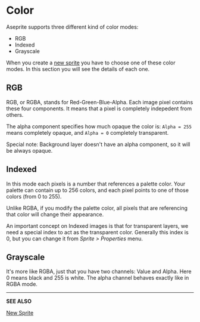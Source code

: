 # Color

Aseprite supports three different kind of color modes:

* RGB
* Indexed
* Grayscale

When you create a [new sprite](new-sprite.md) you have to choose one of these color
modes. In this section you will see the details of each one.

## RGB

RGB, or RGBA, stands for Red-Green-Blue-Alpha. Each image pixel
contains these four components. It means that a pixel is completely
indepedent from others.

The alpha component specifies how much opaque the color is:
`Alpha = 255` means completely opaque, and `Alpha = 0` completely
transparent.

Special note: Background layer doesn't have an alpha component, so
it will be always opaque.

## Indexed

In this mode each pixels is a number that references a palette
color. Your palette can contain up to 256 colors, and each pixel
points to one of those colors (from 0 to 255).

Unlike RGBA, if you modify the palette color, all pixels that are
referencing that color will change their appearance.

An important concept on Indexed images is that for transparent layers,
we need a special index to act as the transparent color.
Generally this index is 0, but you can change it
from *Sprite > Properties* menu.

## Grayscale

It's more like RGBA, just that you have two channels: Value and Alpha.
Here 0 means black and 255 is white. The alpha channel behaves exactly
like in RGBA mode.

---

**SEE ALSO**

[New Sprite](new-sprite.md)
